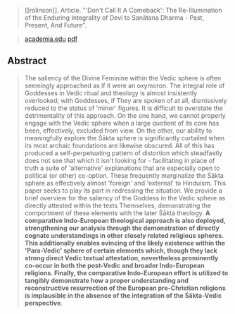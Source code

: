 > [[rolinson]]. Article. "'Don't Call It A Comeback': The Re-Illumination of the Enduring Integrality of Devi to Sanātana Dharma - Past, Present, And Future".

> [academia.edu](https://www.academia.edu/77196794/)
> [pdf](a/rolinson2022-dont.pdf)

## Abstract
> The saliency of the Divine Feminine within the Vedic sphere is often seemingly approached as if it were an oxymoron. The integral role of Goddesses in Vedic ritual and theology is almost insistently overlooked; with Goddesses, if They are spoken of at all, dismissively reduced to the status of 'minor' figures. It is difficult to overstate the detrimentality of this approach. On the one hand, we cannot properly engage with the Vedic sphere when a large quotient of its core has been, effectively, excluded from view. On the other, our ability to meaningfully explore the Śākta sphere is significantly curtailed when its most archaic foundations are likewise obscured. All of this has produced a self-perpetuating pattern of distortion which steadfastly does not see that which it isn't looking for - facilitating in place of truth a suite of 'alternative' explanations that are especially open to political (or other) co-option. These frequently marginalize the Śākta sphere as effectively almost 'foreign' and 'external' to Hinduism. This paper seeks to play its part in redressing the situation. We provide a brief overview for the saliency of the Goddess in the Vedic sphere as directly attested within the texts Themselves, demonstrating the comportment of these elements with the later Śākta theology. **A comparative Indo-European theological approach is also deployed, strengthening our analysis through the demonstration of directly cognate understandings in other closely related religious spheres. This additionally enables evincing of the likely existence within the 'Para-Vedic' sphere of certain elements which, though they lack strong direct Vedic textual attestation, nevertheless prominently co-occur in both the post-Vedic and broader Indo-European religions. Finally, the comparative Indo-European effort is utilized to tangibly demonstrate how a proper understanding and reconstructive resurrection of the European pre-Christian religions is implausible in the absence of the integration of the Śākta-Vedic perspective**.